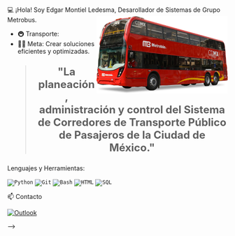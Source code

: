 💻 ¡Hola! Soy Edgar Montiel Ledesma, Desarollador de Sistemas de Grupo Metrobus. <a href="https://github.com/emontiel88"><img align='right' src='https://github.com/emontiel88/emontiel88/blob/main/MB.png' width='300"'></a></h2>

- 🚇 Transporte:
- 💪🏼 Meta: Crear soluciones eficientes y optimizadas.


  
<blockquote style="font-size: 24px;"> <p align="center"> <strong>"La planeación, administración y control del Sistema de Corredores de Transporte Público de Pasajeros de la Ciudad de México."</strong> </p> </blockquote>

Lenguajes y Herramientas:
<p> <code><img height="25" src="https://raw.githubusercontent.com/UjwalKandi/UjwalKandi/changes-to-readme/svg/python-5.svg" alt="Python"></code>
<code><img height="25" src="https://raw.githubusercontent.com/UjwalKandi/UjwalKandi/changes-to-readme/svg/git-icon.svg" alt="Git"></code> 
<code><img height="22" src="https://raw.githubusercontent.com/UjwalKandi/UjwalKandi/changes-to-readme/svg/terminal-1.svg" alt="Bash"></code> 
<code><img height="25" src="https://raw.githubusercontent.com/UjwalKandi/UjwalKandi/changes-to-readme/svg/html-5.svg" alt="HTML"></code>
<code><img height="26" src="https://raw.githubusercontent.com/UjwalKandi/UjwalKandi/changes-to-readme/svg/sql.png" alt="SQL"></code> </p>


📫 Contacto

<a href="mailto:emontiel@metrobus.cdmx.gob.mx"><img src="https://img.shields.io/badge/-Gmail-red?style=flat-square&logo=Gmailk&logoColor=Blue" alt="Outlook">
</a>

-->
